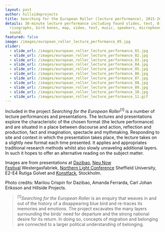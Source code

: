 ```yaml
---
layout: post
author: hillsideprojects
title: Searching for the European Roller (lecture performance), 2015-2017
details: 30-minute lecture performance including found slides, text, drawing,
  risographs, bird bones, map, video, text, music, speakers, microphone and
  sound.
featured: false
image: /images/european_roller_lecture_performance_05.jpg
slider:
  - slide_url: /images/european_roller_lecture_performance_01.jpg
  - slide_url: /images/european_roller_lecture_performance_02.jpg
  - slide_url: /images/european_roller_lecture_performance_03.jpg
  - slide_url: /images/european_roller_lecture_performance_04.jpg
  - slide_url: /images/european_roller_lecture_performance_05.jpg
  - slide_url: /images/european_roller_lecture_performance_06.jpg
  - slide_url: /images/european_roller_lecture_performance_07.jpg
  - slide_url: /images/european_roller_lecture_performance_08.jpg
  - slide_url: /images/european_roller_lecture_performance_09.jpg
  - slide_url: /images/european_roller_lecture_performance_10.jpg
  - slide_url: /images/european_roller_lecture_performance_11.gif
---
```

Included in the project *Searching for the European Roller*<sup>\[1]</sup> is a number of lecture performances and presentations. The lectures and presentations explore the characteristic of the chosen format (the lecture performance) and are situated in a place between discourse and action, reflection and production, fact and imagination, spectacle and mythmaking. Responding to site and context in which the presentation takes place, the lecture takes on a slightly new format each time presented. It applies and appropriates traditional research methods whilst also slowly unraveling additional layers. In such it hopes to offer an alternative reading on the subject matter.

Images are from presentations at <a href="https://dazibao.art/" target="blank">Dazibao</a>, <a href="http://www.neunow.eu/" target="blank">Neu Now Festival</a> Westergasfabriek, <a href="https://northernlight2016.wordpress.com/" target="blank">Northern Light Conference</a> Sheffield University, E2-E4 Rutiga Golvet and <a href="https://www.konstfack.se/en/" target="blank">Konstfack</a>, Stockholm. 

Photo credits: Marilou Crispin for Dazibao, Amanda Ferrarda, Carl Johan Eriksson and Hillside Projects.

> <sup>\[1]</sup>*Searching for the European Roller* is an enquiry that weaves in and out of the history of a disappearing blue bird and re-traces its memories and emotions. The project excavates the many layers surrounding the birds’ need for departure and the strong national desire for its return. In doing so, concepts of migration and belonging are connected to a larger political understanding of belonging.
>
>
